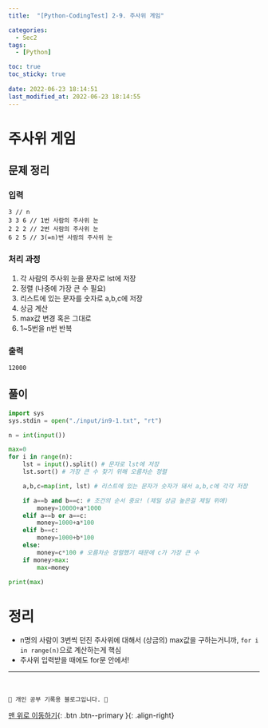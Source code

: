 ```yaml
---
title:  "[Python-CodingTest] 2-9. 주사위 게임"

categories:
  - Sec2
tags:
  - [Python]

toc: true
toc_sticky: true
 
date: 2022-06-23 18:14:51
last_modified_at: 2022-06-23 18:14:55
---
```


# 주사위 게임
## 문제 정리
### 입력
```
3 // n
3 3 6 // 1번 사람의 주사위 눈
2 2 2 // 2번 사람의 주사위 눈
6 2 5 // 3(=n)번 사람의 주사위 눈
```
### 처리 과정
1. 각 사람의 주사위 눈을 문자로 lst에 저장
2. 정렬 (나중에 가장 큰 수 필요)
3. 리스트에 있는 문자를 숫자로 a,b,c에 저장
4. 상금 계산
5. max값 변경 혹은 그대로
6. 1~5번을 n번 반복

### 출력
```
12000
```

## 풀이
```py
import sys
sys.stdin = open("./input/in9-1.txt", "rt")

n = int(input())

max=0
for i in range(n):
    lst = input().split() # 문자로 lst에 저장
    lst.sort() # 가장 큰 수 찾기 위해 오름차순 정렬

    a,b,c=map(int, lst) # 리스트에 있는 문자가 숫자가 돼서 a,b,c에 각각 저장 

    if a==b and b==c: # 조건의 순서 중요! (제일 상금 높은걸 제일 위에)
        money=10000+a*1000
    elif a==b or a==c:
        money=1000+a*100
    elif b==c:
        money=1000+b*100
    else:
        money=c*100 # 오름차순 정렬했기 때문에 c가 가장 큰 수
    if money>max:
        max=money

print(max)
```

# 정리
- n명의 사람이 3번씩 던진 주사위에 대해서 (상금의) max값을 구하는거니까, `for i in range(n)`으로 계산하는게 핵심
- 주사위 입력받을 때에도 for문 안에서!

***
<br>

    💛 개인 공부 기록용 블로그입니다. 👻

[맨 위로 이동하기](#){: .btn .btn--primary }{: .align-right}